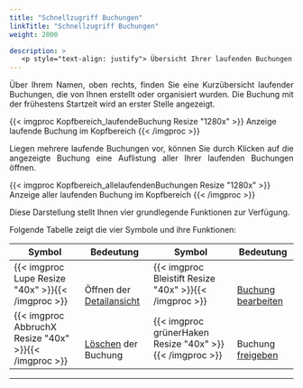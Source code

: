 ```yaml
---
title: "Schnellzugriff Buchungen"
linkTitle: "Schnellzugriff Buchungen"
weight: 2000

description: >
   <p style="text-align: justify"> Übersicht Ihrer laufenden Buchungen </p>
---
```

<p style="text-align: justify"> Über Ihrem Namen, oben rechts, finden Sie eine Kurzübersicht laufender Buchungen, die von Ihnen erstellt oder organisiert wurden. Die Buchung mit der frühestens Startzeit wird an erster Stelle angezeigt. </p>

{{< imgproc Kopfbereich_laufendeBuchung Resize "1280x" >}}
Anzeige laufende Buchung im Kopfbereich
{{< /imgproc >}}

<p style="text-align: justify"> Liegen mehrere laufende Buchungen vor, können Sie durch Klicken auf die angezeigte Buchung eine Auflistung aller Ihrer laufenden Buchungen öffnen. </p>

{{< imgproc Kopfbereich_allelaufendenBuchungen Resize "1280x" >}}
Anzeige aller laufenden Buchung im Kopfbereich 
{{< /imgproc >}}

<p style="text-align: justify"> Diese Darstellung stellt Ihnen vier grundlegende Funktionen zur Verfügung.  </p>

Folgende Tabelle zeigt die vier Symbole und ihre Funktionen:

|Symbol|Bedeutung|Symbol|Bedeutung|
|---|---|---|---|
|{{< imgproc Lupe Resize "40x" >}}{{< /imgproc >}}|<br> <br> Öffnen der [Detailansicht](/listen/1_buchungen-suchen/3_anzeigenbereich/2_detailansicht-buchungen/)|{{< imgproc Bleistift Resize "40x" >}}{{< /imgproc >}}|<br> <br> [Buchung bearbeiten](/buchen/buchung-erstellen/)|
|{{< imgproc AbbruchX Resize "40x" >}}{{< /imgproc >}}|<br> <br> [Löschen](/listen/1_buchungen-suchen/3_anzeigenbereich/2_detailansicht-buchungen/#löschen) der Buchung|{{< imgproc grünerHaken Resize "40x" >}}{{< /imgproc >}}|<br> <br> Buchung [freigeben](/listen/1_buchungen-suchen/3_anzeigenbereich/1_weitere-funktionen/#freigeben)|
---

